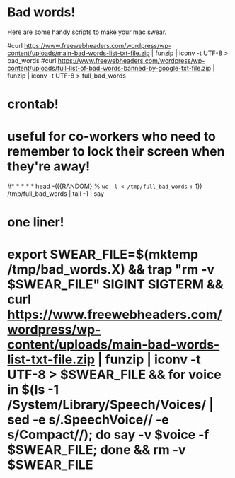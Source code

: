 Bad words!
==========

Here are some handy scripts to make your mac swear.

#curl https://www.freewebheaders.com/wordpress/wp-content/uploads/main-bad-words-list-txt-file.zip | funzip | iconv -t UTF-8 > bad_words
#curl https://www.freewebheaders.com/wordpress/wp-content/uploads/full-list-of-bad-words-banned-by-google-txt-file.zip | funzip | iconv -t UTF-8 > full_bad_words

# crontab!
#  useful for co-workers who need to remember to lock their screen when they're away!
#* * * * * head -$((${RANDOM} % `wc -l < /tmp/full_bad_words` + 1)) /tmp/full_bad_words | tail -1 | say

# one liner!
# export SWEAR_FILE=$(mktemp /tmp/bad_words.X) && trap "rm -v $SWEAR_FILE" SIGINT SIGTERM && curl https://www.freewebheaders.com/wordpress/wp-content/uploads/main-bad-words-list-txt-file.zip | funzip | iconv -t UTF-8 > $SWEAR_FILE && for voice in $(ls -1 /System/Library/Speech/Voices/ | sed -e s/.SpeechVoice// -e s/Compact//); do say -v $voice -f $SWEAR_FILE; done && rm -v $SWEAR_FILE

